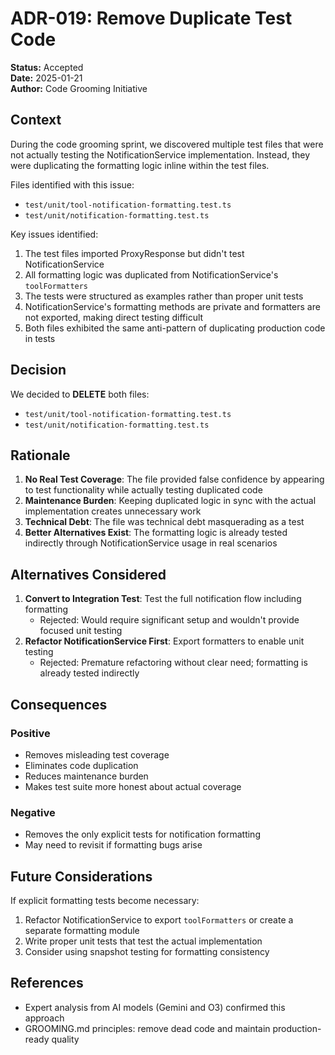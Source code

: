 # ADR-019: Remove Duplicate Test Code

**Status:** Accepted  
**Date:** 2025-01-21  
**Author:** Code Grooming Initiative

## Context

During the code grooming sprint, we discovered multiple test files that were not actually testing the NotificationService implementation. Instead, they were duplicating the formatting logic inline within the test files.

Files identified with this issue:

- `test/unit/tool-notification-formatting.test.ts`
- `test/unit/notification-formatting.test.ts`

Key issues identified:

1. The test files imported ProxyResponse but didn't test NotificationService
2. All formatting logic was duplicated from NotificationService's `toolFormatters`
3. The tests were structured as examples rather than proper unit tests
4. NotificationService's formatting methods are private and formatters are not exported, making direct testing difficult
5. Both files exhibited the same anti-pattern of duplicating production code in tests

## Decision

We decided to **DELETE** both files:

- `test/unit/tool-notification-formatting.test.ts`
- `test/unit/notification-formatting.test.ts`

## Rationale

1. **No Real Test Coverage**: The file provided false confidence by appearing to test functionality while actually testing duplicated code
2. **Maintenance Burden**: Keeping duplicated logic in sync with the actual implementation creates unnecessary work
3. **Technical Debt**: The file was technical debt masquerading as a test
4. **Better Alternatives Exist**: The formatting logic is already tested indirectly through NotificationService usage in real scenarios

## Alternatives Considered

1. **Convert to Integration Test**: Test the full notification flow including formatting
   - Rejected: Would require significant setup and wouldn't provide focused unit testing
2. **Refactor NotificationService First**: Export formatters to enable unit testing
   - Rejected: Premature refactoring without clear need; formatting is already tested indirectly

## Consequences

### Positive

- Removes misleading test coverage
- Eliminates code duplication
- Reduces maintenance burden
- Makes test suite more honest about actual coverage

### Negative

- Removes the only explicit tests for notification formatting
- May need to revisit if formatting bugs arise

## Future Considerations

If explicit formatting tests become necessary:

1. Refactor NotificationService to export `toolFormatters` or create a separate formatting module
2. Write proper unit tests that test the actual implementation
3. Consider using snapshot testing for formatting consistency

## References

- Expert analysis from AI models (Gemini and O3) confirmed this approach
- GROOMING.md principles: remove dead code and maintain production-ready quality

